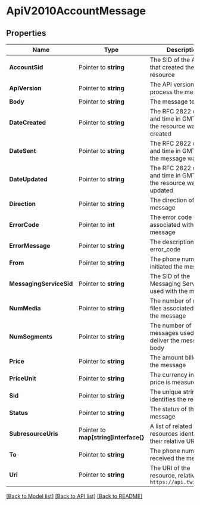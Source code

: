 # ApiV2010AccountMessage

## Properties

Name | Type | Description | Notes
------------ | ------------- | ------------- | -------------
**AccountSid** | Pointer to **string** | The SID of the Account that created the resource |
**ApiVersion** | Pointer to **string** | The API version used to process the message |
**Body** | Pointer to **string** | The message text |
**DateCreated** | Pointer to **string** | The RFC 2822 date and time in GMT that the resource was created |
**DateSent** | Pointer to **string** | The RFC 2822 date and time in GMT when the message was sent |
**DateUpdated** | Pointer to **string** | The RFC 2822 date and time in GMT that the resource was last updated |
**Direction** | Pointer to **string** | The direction of the message |
**ErrorCode** | Pointer to **int** | The error code associated with the message |
**ErrorMessage** | Pointer to **string** | The description of the error_code |
**From** | Pointer to **string** | The phone number that initiated the message |
**MessagingServiceSid** | Pointer to **string** | The SID of the Messaging Service used with the message. |
**NumMedia** | Pointer to **string** | The number of media files associated with the message |
**NumSegments** | Pointer to **string** | The number of messages used to deliver the message body |
**Price** | Pointer to **string** | The amount billed for the message |
**PriceUnit** | Pointer to **string** | The currency in which price is measured |
**Sid** | Pointer to **string** | The unique string that identifies the resource |
**Status** | Pointer to **string** | The status of the message |
**SubresourceUris** | Pointer to **map[string]interface{}** | A list of related resources identified by their relative URIs |
**To** | Pointer to **string** | The phone number that received the message |
**Uri** | Pointer to **string** | The URI of the resource, relative to `https://api.twilio.com` |

[[Back to Model list]](../README.md#documentation-for-models) [[Back to API list]](../README.md#documentation-for-api-endpoints) [[Back to README]](../README.md)


